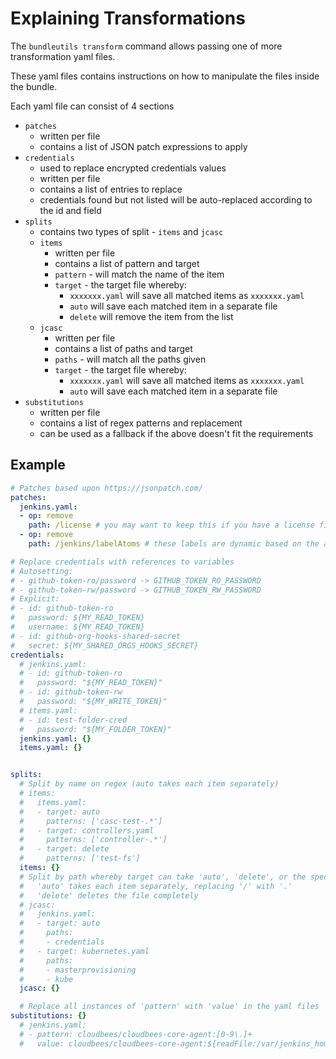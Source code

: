 # Explaining Transformations

The `bundleutils transform` command allows passing one of more transformation yaml files.

These yaml files contains instructions on how to manipulate the files inside the bundle.

Each yaml file can consist of 4 sections

- `patches`
  - written per file
  - contains a list of JSON patch expressions to apply
- `credentials`
  - used to replace encrypted credentials values
  - written per file
  - contains a list of entries to replace
  - credentials found but not listed will be auto-replaced according to the id and field
- `splits`
  - contains two types of split - `items` and `jcasc`
  - `items`
    - written per file
    - contains a list of pattern and target
    - `pattern` - will match the name of the item
    - `target` - the target file whereby:
      - `xxxxxxx.yaml` will save all matched items as `xxxxxxx.yaml`
      - `auto` will save each matched item in a separate file
      - `delete` will remove the item from the list
  - `jcasc`
    - written per file
    - contains a list of paths and target
    - `paths` - will match all the paths given
    - `target` - the target file whereby:
      - `xxxxxxx.yaml` will save all matched items as `xxxxxxx.yaml`
      - `auto` will save each matched item in a separate file
- `substitutions`
  - written per file
  - contains a list of regex patterns and replacement
  - can be used as a fallback if the above doesn't fit the requirements

## Example

```yaml
# Patches based upon https://jsonpatch.com/
patches:
  jenkins.yaml:
  - op: remove
    path: /license # you may want to keep this if you have a license file
  - op: remove
    path: /jenkins/labelAtoms # these labels are dynamic based on the agents available

# Replace credentials with references to variables
# Autosetting:
# - github-token-ro/password -> GITHUB_TOKEN_RO_PASSWORD
# - github-token-rw/password -> GITHUB_TOKEN_RW_PASSWORD
# Explicit:
# - id: github-token-ro
#   password: ${MY_READ_TOKEN}
#   username: ${MY_READ_TOKEN}
# - id: github-org-hooks-shared-secret
#   secret: ${MY_SHARED_ORGS_HOOKS_SECRET}
credentials:
  # jenkins.yaml:
  # - id: github-token-ro
  #   password: "${MY_READ_TOKEN}"
  # - id: github-token-rw
  #   password: "${MY_WRITE_TOKEN}"
  # items.yaml:
  # - id: test-folder-cred
  #   password: "${MY_FOLDER_TOKEN}"
  jenkins.yaml: {}
  items.yaml: {}


splits:
  # Split by name on regex (auto takes each item separately)
  # items:
  #   items.yaml:
  #   - target: auto
  #     patterns: ['casc-test-.*']
  #   - target: controllers.yaml
  #     patterns: ['controller-.*']
  #   - target: delete
  #     patterns: ['test-fs']
  items: {}
  # Split by path whereby target can take 'auto', 'delete', or the specific file name:
  #   'auto' takes each item separately, replacing '/' with '.'
  #   'delete' deletes the file completely
  # jcasc:
  #   jenkins.yaml:
  #   - target: auto
  #     paths:
  #     - credentials
  #   - target: kubernetes.yaml
  #     paths:
  #     - masterprovisioning
  #     - kube
  jcasc: {}

  # Replace all instances of 'pattern' with 'value' in the yaml files
substitutions: {}
  # jenkins.yaml:
  # - pattern: cloudbees/cloudbees-core-agent:[0-9\.]+
  #   value: cloudbees/cloudbees-core-agent:${readFile:/var/jenkins_home/jenkins.install.InstallUtil.lastExecVersion}
```